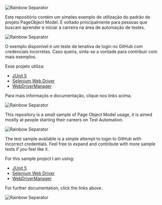 ![Rainbow Separator](https://i.imgur.com/4M7IWwP.gif)

Este repositório contém um simples exemplo de utilização do padrão de projeto PageObject Model. É voltado principalmente para pessoas que buscam aprender e iniciar a carreira na área de automação de testes.

![Rainbow Separator](https://i.imgur.com/4M7IWwP.gif)

O exemplo disponível é um teste de tenativa de login no GitHub com credenciais incorretas. Caso queira, sinta-se a vontade para contribuir com mais exemplos.

Esse projeto utiliza:
* [JUnit 5](https://junit.org/junit5/docs/current/user-guide/)
* [Selenium Web Driver](https://www.selenium.dev/documentation/webdriver/)
* [WebDriverManager](https://bonigarcia.dev/webdrivermanager/)

Para mais informaçõs e documentação, clique nos links acima.

![Rainbow Separator](https://i.imgur.com/4M7IWwP.gif)

This repository is a small sample of Page Object Model usage, it is aimed mostly at people starting their careers on Test Automation.

![Rainbow Separator](https://i.imgur.com/4M7IWwP.gif)

The test sample available is a simple attempt to login to GitHub with incorrect credentials. Feel free to expand and contribute with more sample tests if you feel like it.

For this sample project I am using:
* [JUnit 5](https://junit.org/junit5/docs/current/user-guide/)
* [Selenium Web Driver](https://www.selenium.dev/documentation/webdriver/)
* [WebDriverManager](https://bonigarcia.dev/webdrivermanager/)

For further documentation, click the links above.

![Rainbow Separator](https://i.imgur.com/4M7IWwP.gif)